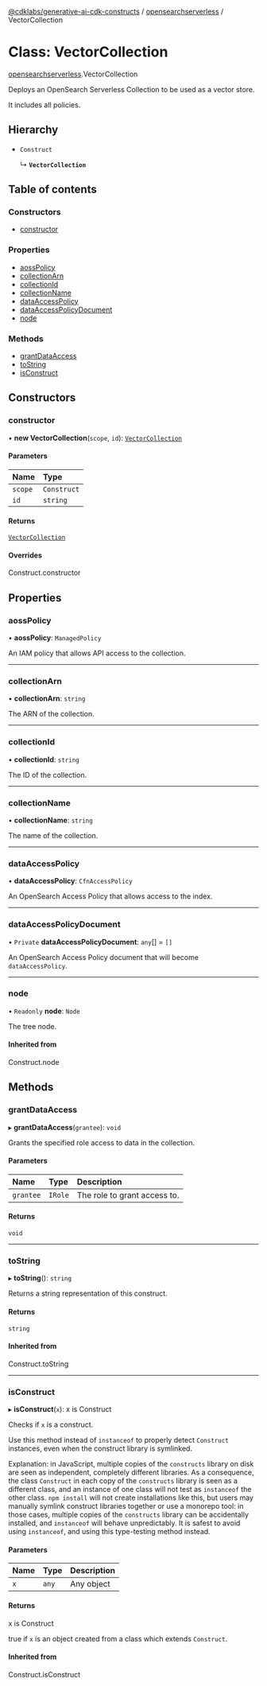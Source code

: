 [@cdklabs/generative-ai-cdk-constructs](../README.md) / [opensearchserverless](../modules/opensearchserverless.md) / VectorCollection

# Class: VectorCollection

[opensearchserverless](../modules/opensearchserverless.md).VectorCollection

Deploys an OpenSearch Serverless Collection to be used as a vector store.

It includes all policies.

## Hierarchy

- `Construct`

  ↳ **`VectorCollection`**

## Table of contents

### Constructors

- [constructor](opensearchserverless.VectorCollection.md#constructor)

### Properties

- [aossPolicy](opensearchserverless.VectorCollection.md#aosspolicy)
- [collectionArn](opensearchserverless.VectorCollection.md#collectionarn)
- [collectionId](opensearchserverless.VectorCollection.md#collectionid)
- [collectionName](opensearchserverless.VectorCollection.md#collectionname)
- [dataAccessPolicy](opensearchserverless.VectorCollection.md#dataaccesspolicy)
- [dataAccessPolicyDocument](opensearchserverless.VectorCollection.md#dataaccesspolicydocument)
- [node](opensearchserverless.VectorCollection.md#node)

### Methods

- [grantDataAccess](opensearchserverless.VectorCollection.md#grantdataaccess)
- [toString](opensearchserverless.VectorCollection.md#tostring)
- [isConstruct](opensearchserverless.VectorCollection.md#isconstruct)

## Constructors

### constructor

• **new VectorCollection**(`scope`, `id`): [`VectorCollection`](opensearchserverless.VectorCollection.md)

#### Parameters

| Name | Type |
| :------ | :------ |
| `scope` | `Construct` |
| `id` | `string` |

#### Returns

[`VectorCollection`](opensearchserverless.VectorCollection.md)

#### Overrides

Construct.constructor

## Properties

### aossPolicy

• **aossPolicy**: `ManagedPolicy`

An IAM policy that allows API access to the collection.

___

### collectionArn

• **collectionArn**: `string`

The ARN of the collection.

___

### collectionId

• **collectionId**: `string`

The ID of the collection.

___

### collectionName

• **collectionName**: `string`

The name of the collection.

___

### dataAccessPolicy

• **dataAccessPolicy**: `CfnAccessPolicy`

An OpenSearch Access Policy that allows access to the index.

___

### dataAccessPolicyDocument

• `Private` **dataAccessPolicyDocument**: `any`[] = `[]`

An OpenSearch Access Policy document that will become `dataAccessPolicy`.

___

### node

• `Readonly` **node**: `Node`

The tree node.

#### Inherited from

Construct.node

## Methods

### grantDataAccess

▸ **grantDataAccess**(`grantee`): `void`

Grants the specified role access to data in the collection.

#### Parameters

| Name | Type | Description |
| :------ | :------ | :------ |
| `grantee` | `IRole` | The role to grant access to. |

#### Returns

`void`

___

### toString

▸ **toString**(): `string`

Returns a string representation of this construct.

#### Returns

`string`

#### Inherited from

Construct.toString

___

### isConstruct

▸ **isConstruct**(`x`): x is Construct

Checks if `x` is a construct.

Use this method instead of `instanceof` to properly detect `Construct`
instances, even when the construct library is symlinked.

Explanation: in JavaScript, multiple copies of the `constructs` library on
disk are seen as independent, completely different libraries. As a
consequence, the class `Construct` in each copy of the `constructs` library
is seen as a different class, and an instance of one class will not test as
`instanceof` the other class. `npm install` will not create installations
like this, but users may manually symlink construct libraries together or
use a monorepo tool: in those cases, multiple copies of the `constructs`
library can be accidentally installed, and `instanceof` will behave
unpredictably. It is safest to avoid using `instanceof`, and using
this type-testing method instead.

#### Parameters

| Name | Type | Description |
| :------ | :------ | :------ |
| `x` | `any` | Any object |

#### Returns

x is Construct

true if `x` is an object created from a class which extends `Construct`.

#### Inherited from

Construct.isConstruct
